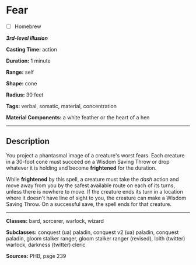 # Fear

- [ ] Homebrew

***3rd-level illusion***

**Casting Time:** action

**Duration:** 1 minute

**Range:** self

**Shape:** cone

**Radius:** 30 feet

**Tags:** verbal, somatic, material, concentration

**Material Components:** a white feather or the heart of a hen

---

## Description
You project a phantasmal image of a creature's worst fears.
Each creature in a 30-foot cone must succeed on a Wisdom Saving Throw or drop whatever it is holding and become **frightened** for the duration.

While **frightened** by this spell, a creature must take the *dash* action and move away from you by the safest available route on each of its turns, unless there is nowhere to move.
If the creature ends its turn in a location where it doesn't have line of sight to you, the creature can make a Wisdom Saving Throw.
On a successful save, the spell ends for that creature.

---

**Classes:** bard, sorcerer, warlock, wizard

**Subclasses:** conquest (ua) paladin, conquest v2 (ua) paladin, conquest paladin, gloom stalker ranger, gloom stalker ranger (revised), lolth (twitter) warlock, darkness (twitter) cleric

**Sources:** PHB, page 239
